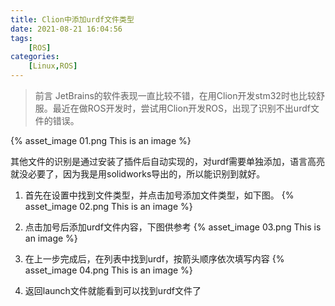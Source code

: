 ```yaml
---
title: Clion中添加urdf文件类型
date: 2021-08-21 16:04:56
tags: 
    [ROS] 
categories: 
    [Linux,ROS]
---
```


> 前言
> JetBrains的软件表现一直比较不错，在用Clion开发stm32时也比较舒服。最近在做ROS开发时，尝试用Clion开发ROS，出现了识别不出urdf文件的错误。

{% asset_image 01.png This is an image %}

其他文件的识别是通过安装了插件后自动实现的，对urdf需要单独添加，语言高亮就没必要了，因为我是用solidworks导出的，所以能识别到就好。

1. 首先在设置中找到文件类型，并点击加号添加文件类型，如下图。
{% asset_image 02.png This is an image %}

2. 点击加号后添加urdf文件内容，下图供参考
{% asset_image 03.png This is an image %}

3. 在上一步完成后，在列表中找到urdf，按箭头顺序依次填写内容
{% asset_image 04.png This is an image %}

4. 返回launch文件就能看到可以找到urdf文件了